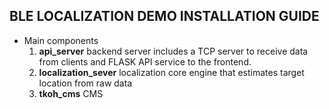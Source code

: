 ## **BLE LOCALIZATION DEMO INSTALLATION GUIDE**

- Main components
  1. **api_server** backend server includes a TCP server to receive data from clients and FLASK API service to the frontend.
  2. **localization_sever** localization core engine that estimates target location from raw data
  3. **tkoh_cms** CMS
